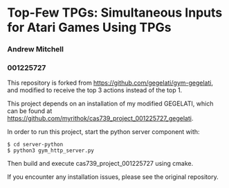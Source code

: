 # Top-Few TPGs: Simultaneous Inputs for Atari Games Using TPGs
### Andrew Mitchell
### 001225727

This repository is forked from https://github.com/gegelati/gym-gegelati, and modified to receive the top 3 actions instead of the top 1.

This project depends on an installation of my modified GEGELATI, which can be found at https://github.com/myrithok/cas739_project_001225727_gegelati.

In order to run this project, start the python server component with:
```
$ cd server-python
$ python3 gym_http_server.py
```
Then build and execute cas739_project_001225727 using cmake.

If you encounter any installation issues, please see the original repository.
